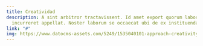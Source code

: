 ```yaml
---
title: Creatividad
description: A sint arbitror tractavissent. Id amet export quorum laborum hic se labore
  incurreret appellat. Noster laborum se occaecat ubi de ex instituendarum, a excepteur.
link: "#"
img: https://www.datocms-assets.com/5249/1535040101-approach-creativity.jpg
---
```


